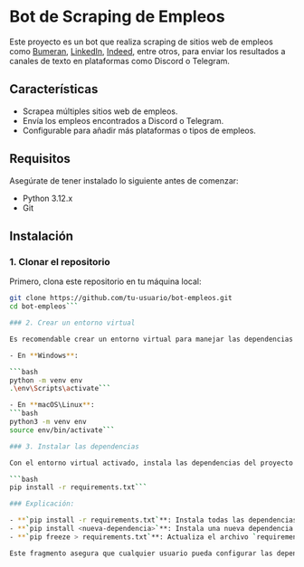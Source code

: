 # Bot de Scraping de Empleos

Este proyecto es un bot que realiza scraping de sitios web de empleos como [Bumeran](https://www.bumeran.com.pe), [LinkedIn](https://www.linkedin.com), [Indeed](https://www.indeed.com), entre otros, para enviar los resultados a canales de texto en plataformas como Discord o Telegram.

## Características

- Scrapea múltiples sitios web de empleos.
- Envía los empleos encontrados a Discord o Telegram.
- Configurable para añadir más plataformas o tipos de empleos.

## Requisitos

Asegúrate de tener instalado lo siguiente antes de comenzar:

- Python 3.12.x 
- Git

## Instalación

### 1. Clonar el repositorio

Primero, clona este repositorio en tu máquina local:

```bash
git clone https://github.com/tu-usuario/bot-empleos.git
cd bot-empleos```

### 2. Crear un entorno virtual

Es recomendable crear un entorno virtual para manejar las dependencias del proyecto sin interferir con otros proyectos en tu sistema.

- En **Windows**:

```bash
python -m venv env
.\env\Scripts\activate```

- En **macOS\Linux**:
```bash
python3 -m venv env
source env/bin/activate```

### 3. Instalar las dependencias

Con el entorno virtual activado, instala las dependencias del proyecto utilizando el archivo `requirements.txt`:

```bash
pip install -r requirements.txt```

### Explicación:

- **`pip install -r requirements.txt`**: Instala todas las dependencias listadas en `requirements.txt`.
- **`pip install <nueva-dependencia>`**: Instala una nueva dependencia específica (reemplaza `<nueva-dependencia>` con el nombre de la biblioteca).
- **`pip freeze > requirements.txt`**: Actualiza el archivo `requirements.txt` con las versiones exactas de todas las bibliotecas instaladas en el entorno virtual.

Este fragmento asegura que cualquier usuario pueda configurar las dependencias necesarias para ejecutar el proyecto correctamente.
